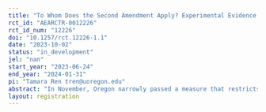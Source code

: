 ```yaml
---
title: "To Whom Does the Second Amendment Apply? Experimental Evidence of Law enforcement’s Impact on Equitable Access to Firearms"
rct_id: "AEARCTR-0012226"
rct_id_num: "12226"
doi: "10.1257/rct.12226-1.1"
date: "2023-10-02"
status: "in_development"
jel: "nan"
start_year: "2023-06-24"
end_year: "2024-01-31"
pi: "Tamara Ren tren@uoregon.edu"
abstract: "In November, Oregon narrowly passed a measure that restricts the possession of firearms, reflecting a national push for stricter gun control. The new law charges the Oregon State Police (OSP) with issuing permits to lawfully own a firearm and allows the OSP discretion when deciding to issue a permit. While proponents of the law have lauded the discretionary power, opponents are concerned that designating an institution that potentially struggles with biased practices as an important gatekeeper could have unintended impacts. We use a field experiment to test for the presence of racial discrimination concerning firearm ownership."
layout: registration
---
```


